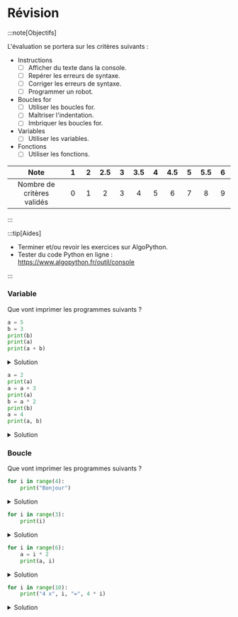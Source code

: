 # Révision

:::note[Objectifs]

L'évaluation se portera sur les critères suivants :

- Instructions
  - [ ] Afficher du texte dans la console.
  - [ ] Repérer les erreurs de syntaxe.
  - [ ] Corriger les erreurs de syntaxe.
  - [ ] Programmer un robot.
- Boucles for
  - [ ] Utiliser les boucles for.
  - [ ] Maîtriser l'indentation.
  - [ ] Imbriquer les boucles for.
- Variables
  - [ ] Utiliser les variables.
- Fonctions
  - [ ] Utiliser les fonctions.

|            Note            | &nbsp;1&nbsp; | &nbsp;2&nbsp; | 2.5 | &nbsp;3&nbsp; | 3.5 | &nbsp;4&nbsp; | 4.5 | &nbsp;5&nbsp; | 5.5 | &nbsp;6&nbsp; |
| :------------------------: | :-----------: | :-----------: | :-: | :-----------: | :-: | :-----------: | :-: | :-----------: | :-: | :-----------: |
| Nombre de critères validés |       0       |       1       |  2  |       3       |  4  |       5       |  6  |       7       |  8  |       9       |

:::

:::tip[Aides]

- Terminer et/ou revoir les exercices sur AlgoPython.
- Tester du code Python en ligne : https://www.algopython.fr/outil/console

:::

### Variable

Que vont imprimer les programmes suivants ?

```python
a = 5
b = 3
print(b)
print(a)
print(a + b)
```

<details>
<summary>Solution</summary>

```
3
5
8
```

</details>

```python
a = 2
print(a)
a = a + 3
print(a)
b = a * 2
print(b)
a = 4
print(a, b)
```

<details>
<summary>Solution</summary>

```
2
5
10
4 10
```

</details>

### Boucle

Que vont imprimer les programmes suivants ?

```python
for i in range(4):
    print("Bonjour")
```

<details>
<summary>Solution</summary>

```
Bonjour
Bonjour
Bonjour
```

</details>

```python
for i in range(3):
    print(i)
```

<details>
<summary>Solution</summary>

```
0
1
2
```

</details>

```python
for i in range(6):
    a = i * 2
    print(a, i)
```

<details>
<summary>Solution</summary>

```
0 0
2 1
4 2
6 3
8 4
10 5
```

</details>

```python
for i in range(10):
    print("4 x", i, "=", 4 * i)
```

<details>
<summary>Solution</summary>

```
4 x 0 = 0
4 x 1 = 4
4 x 2 = 8
4 x 3 = 12
4 x 4 = 16
4 x 5 = 20
4 x 6 = 24
4 x 7 = 28
4 x 8 = 32
4 x 9 = 36
```

</details>
